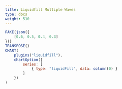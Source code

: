 ```yaml
---
title: Liquidfill Multiple Waves
type: docs
weight: 510
---
```


```js {{linenos="table",hl_lines=[6,9]}}
FAKE(json({
    [0.6, 0.5, 0.4, 0.3]
}))
TRANSPOSE()
CHART(
    plugins("liquidfill"),
    chartOption({
        series: [
            { type: "liquidFill", data: column(0) }
        ]
    })
)
```


